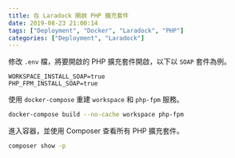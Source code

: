 ```yaml
---
title: 在 Laradock 開啟 PHP 擴充套件
date: 2019-08-23 21:00:14
tags: ["Deployment", "Docker", "Laradock", "PHP"]
categories: ["Deployment", "Laradock"]
---
```


修改 `.env` 檔，將要開啟的 PHP 擴充套件開啟，以下以 `SOAP` 套件為例。

```env
WORKSPACE_INSTALL_SOAP=true
PHP_FPM_INSTALL_SOAP=true
```

使用 `docker-compose` 重建 `workspace` 和 `php-fpm` 服務。

```bash
docker-compose build --no-cache workspace php-fpm
```

進入容器，並使用 Composer 查看所有 PHP 擴充套件。

```bash
composer show -p
```
